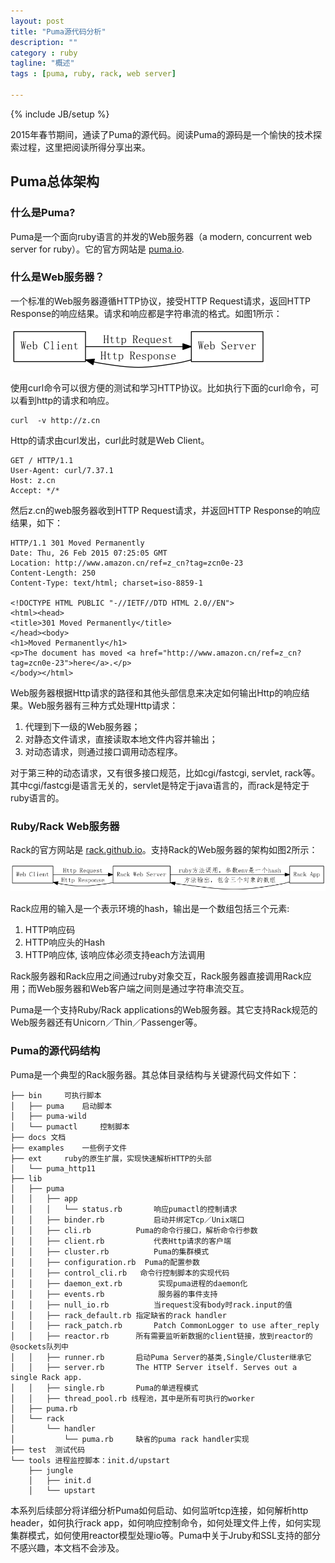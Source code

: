 ```yaml
---
layout: post
title: "Puma源代码分析"
description: ""
category : ruby
tagline: "概述"
tags : [puma, ruby, rack, web server]

---
```

{% include JB/setup %}


2015年春节期间，通读了Puma的源代码。阅读Puma的源码是一个愉快的技术探索过程，这里把阅读所得分享出来。

## Puma总体架构

### 什么是Puma?

Puma是一个面向ruby语言的并发的Web服务器（a modern, concurrent web server for ruby）。它的官方网站是
[puma.io](http://puma.io/).

### 什么是Web服务器？

一个标准的Web服务器遵循HTTP协议，接受HTTP Request请求，返回HTTP Response的响应结果。请求和响应都是字符串流的格式。如图1所示：

<img src="/dot/1.png" alt="图1: Web服务器架构"/>

使用curl命令可以很方便的测试和学习HTTP协议。比如执行下面的curl命令，可以看到http的请求和响应。

	curl  -v http://z.cn

Http的请求由curl发出，curl此时就是Web Client。
	
	GET / HTTP/1.1
	User-Agent: curl/7.37.1
	Host: z.cn
	Accept: */*

然后z.cn的web服务器收到HTTP Request请求，并返回HTTP Response的响应结果，如下：

	HTTP/1.1 301 Moved Permanently
	Date: Thu, 26 Feb 2015 07:25:05 GMT
	Location: http://www.amazon.cn/ref=z_cn?tag=zcn0e-23
	Content-Length: 250
	Content-Type: text/html; charset=iso-8859-1
	
	<!DOCTYPE HTML PUBLIC "-//IETF//DTD HTML 2.0//EN">
	<html><head>
	<title>301 Moved Permanently</title>
	</head><body>
	<h1>Moved Permanently</h1>
	<p>The document has moved <a href="http://www.amazon.cn/ref=z_cn?tag=zcn0e-23">here</a>.</p>
	</body></html>

Web服务器根据Http请求的路径和其他头部信息来决定如何输出Http的响应结果。Web服务器有三种方式处理Http请求：

1. 代理到下一级的Web服务器；
2. 对静态文件请求，直接读取本地文件内容并输出；
3. 对动态请求，则通过接口调用动态程序。

对于第三种的动态请求，又有很多接口规范，比如cgi/fastcgi, servlet, rack等。其中cgi/fastcgi是语言无关的，servlet是特定于java语言的，而rack是特定于ruby语言的。


### Ruby/Rack Web服务器

Rack的官方网站是
[rack.github.io](http://rack.github.io/)。支持Rack的Web服务器的架构如图2所示：

<img src="/dot/2.png" alt="图2: Rack Web服务器架构"/>

Rack应用的输入是一个表示环境的hash，输出是一个数组包括三个元素:

1. HTTP响应码
2. HTTP响应头的Hash
3. HTTP响应体, 该响应体必须支持each方法调用

Rack服务器和Rack应用之间通过ruby对象交互，Rack服务器直接调用Rack应用；而Web服务器和Web客户端之间则是通过字符串流交互。

Puma是一个支持Ruby/Rack applications的Web服务器。其它支持Rack规范的Web服务器还有Unicorn／Thin／Passenger等。

### Puma的源代码结构

Puma是一个典型的Rack服务器。其总体目录结构与关键源代码文件如下：

		
	├── bin 	可执行脚本
	│   ├── puma  	启动脚本
	│   ├── puma-wild
	│   └── pumactl 	控制脚本
	├── docs 文档
	├── examples 	一些例子文件
	├── ext 	ruby的原生扩展，实现快速解析HTTP的头部
	│   └── puma_http11  
	├── lib
	│   ├── puma
	│   │   ├── app
	│   │   │   └── status.rb		响应pumactl的控制请求
	│   │   ├── binder.rb			启动并绑定Tcp／Unix端口
	│   │   ├── cli.rb			Puma的命令行接口，解析命令行参数
	│   │   ├── client.rb			代表Http请求的客户端
	│   │   ├── cluster.rb			Puma的集群模式
	│   │   ├── configuration.rb  Puma的配置参数
	│   │   ├── control_cli.rb	 命令行控制脚本的实现代码
	│   │   ├── daemon_ext.rb		 实现puma进程的daemon化
	│   │   ├── events.rb			 服务器的事件支持
	│   │   ├── null_io.rb			当request没有body时rack.input的值
	│   │   ├── rack_default.rb	指定缺省的rack handler
	│   │   ├── rack_patch.rb		Patch CommonLogger to use after_reply
	│   │   ├── reactor.rb		所有需要监听新数据的client链接，放到reactor的@sockets队列中
	│   │   ├── runner.rb		启动Puma Server的基类,Single/Cluster继承它
	│   │   ├── server.rb		The HTTP Server itself. Serves out a single Rack app.
	│   │   ├── single.rb		Puma的单进程模式
	│   │   ├── thread_pool.rb 线程池，其中是所有可执行的worker
	│   ├── puma.rb
	│   └── rack
	│       └── handler
	│           └── puma.rb		缺省的puma rack handler实现
	├── test  测试代码
	└── tools 进程监控脚本：init.d/upstart
	    ├── jungle
	    │   ├── init.d
	    │   └── upstart
	


本系列后续部分将详细分析Puma如何启动、如何监听tcp连接，如何解析http header，如何执行rack app，如何响应控制命令，如何处理文件上传，如何实现集群模式，如何使用reactor模型处理io等。Puma中关于Jruby和SSL支持的部分不感兴趣，本文档不会涉及。




